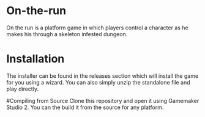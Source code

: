 # On-the-run
On the run is a platform game in which players control a character as he makes his through a skeleton infested dungeon.

# Installation
The installer can be found in the releases section which will install the game for you using a wizard.
You can also simply unzip the standalone file and play directly.

#Compiling from Source
Clone this repository and open it using Gamemaker Studio 2.
You can the build it from the source for any platform.
